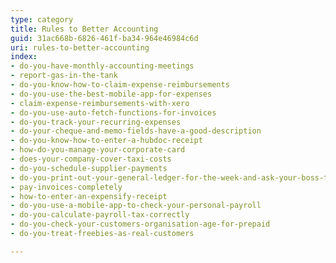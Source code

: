 ```yaml
---
type: category
title: Rules to Better Accounting
guid: 31ac668b-6826-461f-ba34-964e46984c6d
uri: rules-to-better-accounting
index:
- do-you-have-monthly-accounting-meetings
- report-gas-in-the-tank
- do-you-know-how-to-claim-expense-reimbursements
- do-you-use-the-best-mobile-app-for-expenses
- claim-expense-reimbursements-with-xero
- do-you-use-auto-fetch-functions-for-invoices
- do-you-track-your-recurring-expenses
- do-your-cheque-and-memo-fields-have-a-good-description
- do-you-know-how-to-enter-a-hubdoc-receipt
- how-do-you-manage-your-corporate-card
- does-your-company-cover-taxi-costs
- do-you-schedule-supplier-payments
- do-you-print-out-your-general-ledger-for-the-week-and-ask-your-boss-to-initial
- pay-invoices-completely
- how-to-enter-an-expensify-receipt
- do-you-use-a-mobile-app-to-check-your-personal-payroll
- do-you-calculate-payroll-tax-correctly
- do-you-check-your-customers-organisation-age-for-prepaid
- do-you-treat-freebies-as-real-customers

---
```


